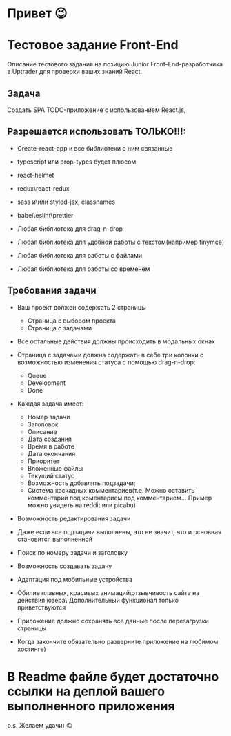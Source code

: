 # Привет 😉

# Тестовое задание Front-End

Описание тестового задания на позицию Junior Front-End-разработчика в Uptrader для проверки ваших знаний React.


## Задача

Создать SPA TODO-приложение с использованием React.js,

## Разрешается использовать ТОЛЬКО!!!:

- Create-react-app и все библиотеки с ним связанные

- typescript или prop-types будет плюсом

- react-helmet

- redux\react-redux

- sass и\или styled-jsx, classnames

- babel\eslint\prettier

- Любая библиотека для drag-n-drop

- Любая библиотека для удобной работы с текстом(например tinymce)

- Любая библиотека для работы с файлами

- Любая библиотека для работы со временем


## Требования задачи

- Ваш проект должен содержать 2 страницы
    - Страница с выбором проекта
    - Страница с задачами
    
- Все остальные действия должны происходить в модальных окнах

- Страница с задачами должна содержать в себе три колонки c возможностью изменения статуса с помощью drag-n-drop:
    - Queue
    - Development
    - Done

- Каждая задача имеет:
    - Номер задачи
    - Заголовок
    - Описание
    - Дата создания
    - Время в работе
    - Дата окончания
    - Приоритет
    - Вложенные файлы
    - Текущий статус
    - Возможность добавлять подзадачи;
    - Система каскадных комментариев(т.е. Можно оставить комментарий под коментарием под комментарием...
      Пример можно увидеть на reddit или picabu)
      
- Возможность редактирования задачи

- Даже если все подзадачи выполнены, это не значит, что и основная становится выполненной
      
- Поиск по номеру задачи и заголовку

- Возможность создавать задачу

- Адаптация под мобильные устройства

- Обилие плавных, красивых анимаций\отзывчивость сайта на действия юзера\ Дополнительный функционал только приветствуются

- Приложение должно сохранять все данные после перезагрузки страницы

- Когда закончите обязательно разверните приложение на любимом хостинге)


# В Readme файле будет достаточно ссылки на деплой вашего выполненного приложения

p.s. Желаем удачи) 😉


